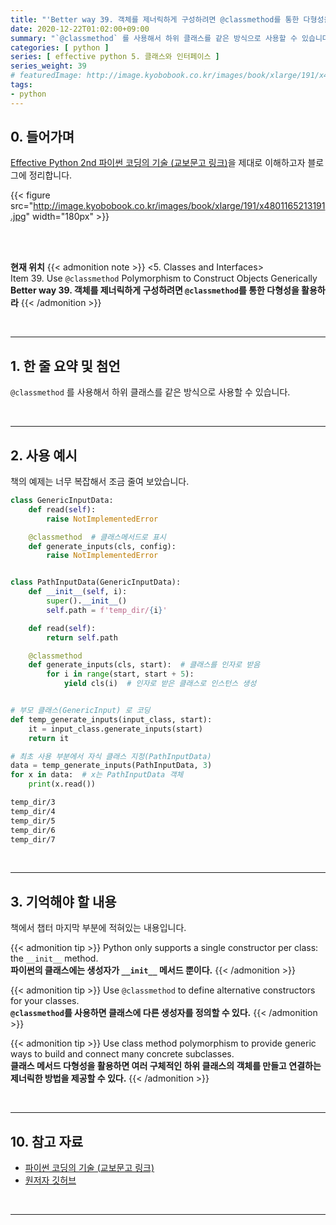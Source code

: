 ```yaml
---
title: "'Better way 39. 객체를 제너릭하게 구성하려면 @classmethod를 통한 다형성을 활용하라' 정리"
date: 2020-12-22T01:02:00+09:00
summary: "`@classmethod` 를 사용해서 하위 클래스를 같은 방식으로 사용할 수 있습니다."
categories: [ python ]
series: [ effective python 5. 클래스와 인터페이스 ]
series_weight: 39
# featuredImage: http://image.kyobobook.co.kr/images/book/xlarge/191/x4801165213191.jpg
tags:
- python
---
```


## 0. 들어가며

[Effective Python 2nd 파이썬 코딩의 기술 (교보문고 링크)](http://digital.kyobobook.co.kr/digital/ebook/ebookDetail.ink?selectedLargeCategory=001&barcode=4801165213191&orderClick=LEH&Kc=)을 제대로 이해하고자 블로그에 정리합니다.

{{< figure src="http://image.kyobobook.co.kr/images/book/xlarge/191/x4801165213191.jpg" width="180px" >}}

<br/>
<br/>

**현재 위치**
{{< admonition note >}}
<5. Classes and Interfaces>  
Item 39. Use `@classmethod` Polymorphism to Construct Objects Generically  
**Better way 39. 객체를 제너릭하게 구성하려면 `@classmethod`를 통한 다형성을 활용하라**
{{< /admonition >}}


<br/>

---

## 1. 한 줄 요약 및 첨언

`@classmethod` 를 사용해서 하위 클래스를 같은 방식으로 사용할 수 있습니다.



<br/>

---

## 2. 사용 예시

책의 예제는 너무 복잡해서 조금 줄여 보았습니다.

```python
class GenericInputData:
    def read(self):
        raise NotImplementedError

    @classmethod  # 클래스메서드로 표시
    def generate_inputs(cls, config):
        raise NotImplementedError


class PathInputData(GenericInputData):
    def __init__(self, i):
        super().__init__()
        self.path = f'temp_dir/{i}'

    def read(self):
        return self.path

    @classmethod
    def generate_inputs(cls, start):  # 클래스를 인자로 받음
        for i in range(start, start + 5):
            yield cls(i)  # 인자로 받은 클래스로 인스턴스 생성


# 부모 클래스(GenericInput) 로 코딩
def temp_generate_inputs(input_class, start):
    it = input_class.generate_inputs(start)
    return it

# 최초 사용 부분에서 자식 클래스 지정(PathInputData)
data = temp_generate_inputs(PathInputData, 3)
for x in data:  # x는 PathInputData 객체
    print(x.read())
```


```실행결과.txt
temp_dir/3
temp_dir/4
temp_dir/5
temp_dir/6
temp_dir/7
```

<br/>

---

## 3. 기억해야 할 내용

책에서 챕터 마지막 부분에 적혀있는 내용입니다.

{{< admonition tip >}}
Python only supports a single constructor per class: the `__init__` method.  
**파이썬의 클래스에는 생성자가 `__init__` 메서드 뿐이다.**
{{< /admonition >}}

{{< admonition tip >}}
Use `@classmethod` to define alternative constructors for your classes.  
**`@classmethod`를 사용하면 클래스에 다른 생성자를 정의할 수 있다.**
{{< /admonition >}}

{{< admonition tip >}}
Use class method polymorphism to provide generic ways to build and connect many concrete subclasses.  
**클래스 메서드 다형성을 활용하면 여러 구체적인 하위 클래스의 객체를 만들고 연결하는 제너릭한 방법을 제공할 수 있다.**
{{< /admonition >}}

<br/>

---

## 10. 참고 자료

- [파이썬 코딩의 기술 (교보문고 링크)](http://digital.kyobobook.co.kr/digital/ebook/ebookDetail.ink?selectedLargeCategory=001&barcode=4801165213191&orderClick=LEH&Kc=)
- [원저자 깃허브](https://github.com/bslatkin/effectivepython/blob/master/example_code/item_39.py)

<br/>

---